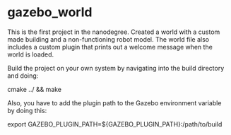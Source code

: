 # gazebo_world

This is the first project in the nanodegree. Created a world with a custom made building and a non-functioning robot model.
The world file also includes a custom plugin that prints out a welcome message when the world is loaded.

Build the project on your own system by navigating into the build directory and doing:

cmake ../ && make

Also, you have to add the plugin path to the Gazebo environment variable by doing this:

export GAZEBO_PLUGIN_PATH=${GAZEBO_PLUGIN_PATH}:/path/to/build
